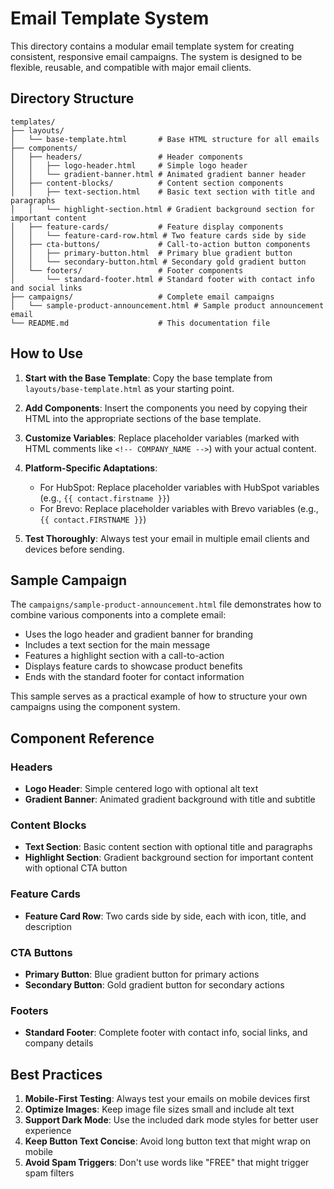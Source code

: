 # Email Template System

This directory contains a modular email template system for creating consistent, responsive email campaigns. The system is designed to be flexible, reusable, and compatible with major email clients.

## Directory Structure

```
templates/
├── layouts/
│   └── base-template.html       # Base HTML structure for all emails
├── components/
│   ├── headers/                 # Header components
│   │   ├── logo-header.html     # Simple logo header
│   │   └── gradient-banner.html # Animated gradient banner header
│   ├── content-blocks/          # Content section components
│   │   ├── text-section.html    # Basic text section with title and paragraphs
│   │   └── highlight-section.html # Gradient background section for important content
│   ├── feature-cards/           # Feature display components
│   │   └── feature-card-row.html # Two feature cards side by side
│   ├── cta-buttons/             # Call-to-action button components
│   │   ├── primary-button.html  # Primary blue gradient button
│   │   └── secondary-button.html # Secondary gold gradient button
│   └── footers/                 # Footer components
│       └── standard-footer.html # Standard footer with contact info and social links
├── campaigns/                   # Complete email campaigns
│   └── sample-product-announcement.html # Sample product announcement email
└── README.md                    # This documentation file
```

## How to Use

1. **Start with the Base Template**: Copy the base template from `layouts/base-template.html` as your starting point.

2. **Add Components**: Insert the components you need by copying their HTML into the appropriate sections of the base template.

3. **Customize Variables**: Replace placeholder variables (marked with HTML comments like `<!-- COMPANY_NAME -->`) with your actual content.

4. **Platform-Specific Adaptations**:
   - For HubSpot: Replace placeholder variables with HubSpot variables (e.g., `{{ contact.firstname }}`)
   - For Brevo: Replace placeholder variables with Brevo variables (e.g., `{{ contact.FIRSTNAME }}`)

5. **Test Thoroughly**: Always test your email in multiple email clients and devices before sending.

## Sample Campaign

The `campaigns/sample-product-announcement.html` file demonstrates how to combine various components into a complete email:

- Uses the logo header and gradient banner for branding
- Includes a text section for the main message
- Features a highlight section with a call-to-action
- Displays feature cards to showcase product benefits
- Ends with the standard footer for contact information

This sample serves as a practical example of how to structure your own campaigns using the component system.

## Component Reference

### Headers
- **Logo Header**: Simple centered logo with optional alt text
- **Gradient Banner**: Animated gradient background with title and subtitle

### Content Blocks
- **Text Section**: Basic content section with optional title and paragraphs
- **Highlight Section**: Gradient background section for important content with optional CTA button

### Feature Cards
- **Feature Card Row**: Two cards side by side, each with icon, title, and description

### CTA Buttons
- **Primary Button**: Blue gradient button for primary actions
- **Secondary Button**: Gold gradient button for secondary actions

### Footers
- **Standard Footer**: Complete footer with contact info, social links, and company details

## Best Practices

1. **Mobile-First Testing**: Always test your emails on mobile devices first
2. **Optimize Images**: Keep image file sizes small and include alt text
3. **Support Dark Mode**: Use the included dark mode styles for better user experience
4. **Keep Button Text Concise**: Avoid long button text that might wrap on mobile
5. **Avoid Spam Triggers**: Don't use words like "FREE" that might trigger spam filters
